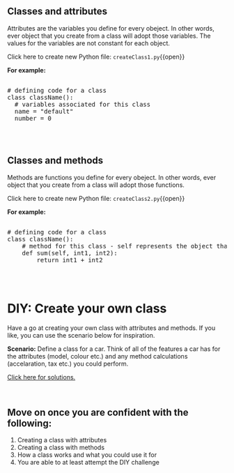 
## Classes and attributes
Attributes are the variables you define for every obeject. In other words, ever object that you create from a class will adopt those variables. The values for the variables are not constant for each object.

Click here to create new Python file: `createClass1.py`{{open}}

**For example:**
<pre class="file" data-filename="createClass1.py" data-target="replace">

# defining code for a class
class className():
  # variables associated for this class
  name = "default"
  number = 0

</pre>

<br>

## Classes and methods
Methods are functions you define for every obeject. In other words, ever object that you create from a class will adopt those functions. 

Click here to create new Python file: `createClass2.py`{{open}}

**For example:**
<pre class="file" data-filename="createClass2.py" data-target="replace">

# defining code for a class
class className():
    # method for this class - self represents the object that is calling the method (this will be explored more in the next section)
    def sum(self, int1, int2):
        return int1 + int2

</pre>

<br>

# DIY: Create your own class
Have a go at creating your own class with attributes and methods. If you like, you can use the scenario below for inspiration.

**Scenario:**
Define a class for a car. Think of all of the features a car has for the attributes (model, colour etc.) and any method calculations (accelaration, tax etc.) you could perform.

[Click here for solutions.](https://gitlabce.tools.aws.vodafone.com/vodafonecodingclub/Crash-Course/-/blob/master/Week%205)

<br>

## Move on once you are confident with the following:
<ol>
  <li>Creating a class with attributes</li>
  <li>Creating a class with methods</li>
  <li>How a class works and what you could use it for</li>
  <li>You are able to at least attempt the DIY challenge</li>
</ol>
